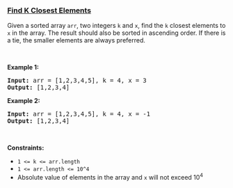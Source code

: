 ### [Find K Closest Elements](https://leetcode.com/problems/find-k-closest-elements)

<p>Given a sorted array <code>arr</code>, two integers <code>k</code> and <code>x</code>, find the <code>k</code> closest elements to <code>x</code> in the array. The result should also be sorted in ascending order. If there is a tie, the smaller elements are always preferred.</p>

<p>&nbsp;</p>
<p><strong>Example 1:</strong></p>
<pre><strong>Input:</strong> arr = [1,2,3,4,5], k = 4, x = 3
<strong>Output:</strong> [1,2,3,4]
</pre><p><strong>Example 2:</strong></p>
<pre><strong>Input:</strong> arr = [1,2,3,4,5], k = 4, x = -1
<strong>Output:</strong> [1,2,3,4]
</pre>
<p>&nbsp;</p>
<p><strong>Constraints:</strong></p>

<ul>
	<li><code>1 &lt;= k &lt;= arr.length</code></li>
	<li><code>1 &lt;= arr.length&nbsp;&lt;= 10^4</code></li>
	<li>Absolute value of elements in the array and <code>x</code> will not exceed 10<sup>4</sup></li>
</ul>
